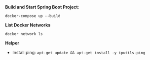 **Build and Start Spring Boot Project**:

```shell script
docker-compose up --build
```

**List Docker Networks**

```shell script
docker network ls
```

**Helper**

- Install ping:  `apt-get update && apt-get install -y iputils-ping`